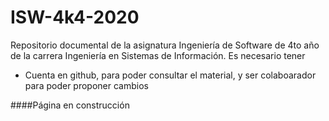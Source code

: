 # ISW-4k4-2020
Repositorio documental de la asignatura Ingeniería de Software de 4to año de la carrera Ingeniería en Sistemas de Información.
Es necesario tener

*	Cuenta en github, para poder consultar el material, y ser colaboarador para poder proponer cambios


####Página en construcción
